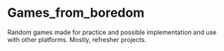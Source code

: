 # Games_from_boredom
Random games made for practice and possible implementation and use with other platforms. Mostly, refresher projects.
